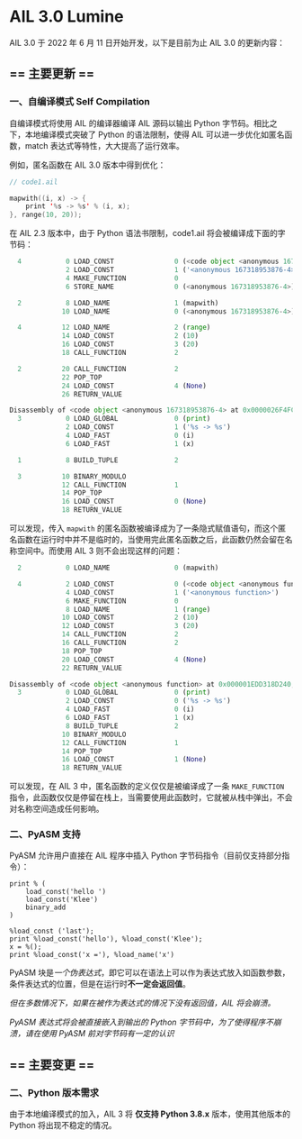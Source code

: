 # AIL 3.0 Lumine

AIL 3.0 于 2022 年 6 月 11 日开始开发，以下是目前为止 AIL 3.0 的更新内容：

## == 主要更新 ==

### 一、自编译模式 Self Compilation

自编译模式将使用 AIL 的编译器编译 AIL 源码以输出 Python 字节码。相比之下，本地编译模式突破了 Python 的语法限制，使得 AIL 可以进一步优化如匿名函数，match 表达式等特性，大大提高了运行效率。

例如，匿名函数在 AIL 3.0 版本中得到优化：

```swift
// code1.ail

mapwith((i, x) -> {
    print '%s -> %s' % (i, x);
}, range(10, 20));
```

在 AIL 2.3 版本中，由于 Python 语法书限制，code1.ail 将会被编译成下面的字节码：

```python
  4           0 LOAD_CONST               0 (<code object <anonymous 167318953876-4> at 0x0000026F4FCAFF50, file "<test>", line 4>)
              2 LOAD_CONST               1 ('<anonymous 167318953876-4>')
              4 MAKE_FUNCTION            0
              6 STORE_NAME               0 (<anonymous 167318953876-4>)

  2           8 LOAD_NAME                1 (mapwith)
             10 LOAD_NAME                0 (<anonymous 167318953876-4>)

  4          12 LOAD_NAME                2 (range)
             14 LOAD_CONST               2 (10)
             16 LOAD_CONST               3 (20)
             18 CALL_FUNCTION            2

  2          20 CALL_FUNCTION            2
             22 POP_TOP
             24 LOAD_CONST               4 (None)
             26 RETURN_VALUE

Disassembly of <code object <anonymous 167318953876-4> at 0x0000026F4FCAFF50, file "<test>", line 4>:
  3           0 LOAD_GLOBAL              0 (print)
              2 LOAD_CONST               1 ('%s -> %s')
              4 LOAD_FAST                0 (i)
              6 LOAD_FAST                1 (x)

  1           8 BUILD_TUPLE              2

  3          10 BINARY_MODULO
             12 CALL_FUNCTION            1
             14 POP_TOP
             16 LOAD_CONST               0 (None)
             18 RETURN_VALUE
```

可以发现，传入 `mapwith` 的匿名函数被编译成为了一条隐式赋值语句，而这个匿名函数在运行时中并不是临时的，当使用完此匿名函数之后，此函数仍然会留在名称空间中。而使用 AIL 3 则不会出现这样的问题：

```python
  2           0 LOAD_NAME                0 (mapwith)

  4           2 LOAD_CONST               0 (<code object <anonymous function> at 0x000001EDD318D240, file "<unknown>", line 3>)
              4 LOAD_CONST               1 ('<anonymous function>')
              6 MAKE_FUNCTION            0
              8 LOAD_NAME                1 (range)
             10 LOAD_CONST               2 (10)
             12 LOAD_CONST               3 (20)
             14 CALL_FUNCTION            2
             16 CALL_FUNCTION            2
             18 POP_TOP
             20 LOAD_CONST               4 (None)
             22 RETURN_VALUE

Disassembly of <code object <anonymous function> at 0x000001EDD318D240, file "<unknown>", line 3>:
  3           0 LOAD_GLOBAL              0 (print)
              2 LOAD_CONST               0 ('%s -> %s')
              4 LOAD_FAST                0 (i)
              6 LOAD_FAST                1 (x)
              8 BUILD_TUPLE              2
             10 BINARY_MODULO
             12 CALL_FUNCTION            1
             14 POP_TOP
             16 LOAD_CONST               1 (None)
             18 RETURN_VALUE
```

可以发现，在 AIL 3 中，匿名函数的定义仅仅是被编译成了一条 `MAKE_FUNCTION` 指令，此函数仅仅是停留在栈上，当需要使用此函数时，它就被从栈中弹出，不会对名称空间造成任何影响。


### 二、PyASM 支持

PyASM 允许用户直接在 AIL 程序中插入 Python 字节码指令（目前仅支持部分指令）：

```
print % (
    load_const('hello ')
    load_const('Klee')
    binary_add
)
```

```
%load_const ('last');
print %load_const('hello'), %load_const('Klee');
x = %();
print %load_const('x ='), %load_name('x')
```

PyASM 块是*一个伪表达式*，即它可以在语法上可以作为表达式放入如函数参数，条件表达式的位置，但是在运行时**不一定会返回值**。

*但在多数情况下，如果在被作为表达式的情况下没有返回值，AIL 将会崩溃。*

*PyASM 表达式将会被直接嵌入到输出的 Python 字节码中，为了使得程序不崩溃，请在使用 PyASM 前对字节码有一定的认识*


## == 主要变更 ==

### 二、Python 版本需求

由于本地编译模式的加入，AIL 3 将 **仅支持 Python 3.8.x** 版本，使用其他版本的 Python 将出现不稳定的情况。

